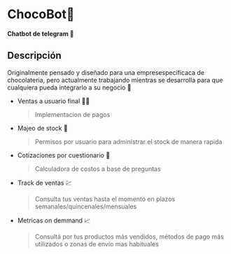﻿# ChocoBot🤖

**Chatbot de telegram 🤖**


## Descripción

Originalmente pensado y diseñado para una empresespecíficaca de chocolateria, pero actualmente trabajando mientras se desarrolla para que cualquiera pueda integrarlo a su negocio 💸


- Ventas a usuario final 👨‍💼
	> Implementacion de pagos

- Majeo de stock 🏢
	> Permisos por usuario para administrar el stock de manera rapida

- Cotizaciones por cuestionario 📝
	> Calculadora de costos a base de preguntas

- Track de ventas 💹
	> Consulta tus ventas hasta el momento  en plazos semanales/quincenales/mensuales

- Metricas on demmand 📈
	> Consultá por tus productos más vendidos, métodos de pago más utilizados o zonas de envio mas habituales



